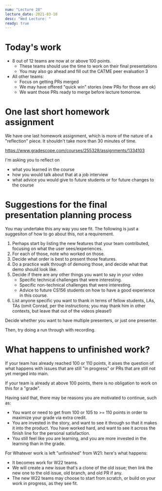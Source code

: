 ```yaml
---
num: "Lecture 28"
lecture_date: 2021-03-10
desc: "Wed Lecture: "
ready: true
---
```


# Today's work

* 8 out of 12 teams are now at or above 100 points.
  - These teams should use the time to work on their final presentations
  - You may also go ahead and fill out the CATME peer evaluation 3
* All other teams:
  - Focus on getting PRs merged
  - We may have offered "quick win" stories (new PRs for those are ok)
  - We want those PRs ready to merge before lecture tomorrow.

# One last short homework assignment

We have one last homework assignment, which is more of the nature of a "reflection" piece.   It shouldn't take more than 30 minutes of time.

<https://www.gradescope.com/courses/255328/assignments/1334103>

I'm asking you to reflect on 
- what you learned in the course
- how you would talk about that at a job interview
- what advice you would give to future students or for future changes to the course
  
# Suggestions for the final presentation planning process

You may undertake this any way you see fit.   The following is just a suggesiton of how to go about this, not a requirement.

1.  Perhaps start by listing the new features that your team contributed, focusing on what the user sees/experiences.
2.  For each of those, note who worked on those.
3.  Decide what order is best to present those features.
4.  Do a practice walk through of demoing those, and decide what that demo should look like.
5.  Decide if there are any other things you want to say in your video
    - Specific technical challenges that were interesting.
    - Specific non-technical challenges that were interesting.
    - Advice to future CS156 students on how to have a good experience in this course.
6.  List anyone specific you want to thank in terms of fellow students, LAs, TAs (omit Conrad, per the instructions; you may thank him in other contexts, but leave that out of the videos please!)

Decide whether you want to have multiple presenters, or just one presenter.

Then, try doing a run through with recording.   

# What happens to unfinished work?

If your team has already reached 100 or 110 points, it aises the question of what happens with issues that are still "in progress" or PRs that are still not yet merged into main.

If your team is already at above 100 points, there is no obligation to work on this for a "grade".

Having said that, there may be reasons you are motivated to continue, such as:
* You want or need to get from 100 or 105 to  >= 110 points in order to maximize your grade via extra credit.
* You are invested in the story, and want to see it through so that it makes it into the product.   You have worked hard, and want to see it across the finish line for the personal satisfaction.
* You still feel like you are learning, and you are more invested in the learning than in the grade.

For Whatever work is left "unfinished" from W21:  here's what happens:
* It becomes work for W22 teams.
* We will create a new issue that's a clone of the old issue; then link the new one to the old issue, old branch, and old PR if any.
* The new W22 teams may choose to start from scratch, or build on your work in progress, as they see fit.
